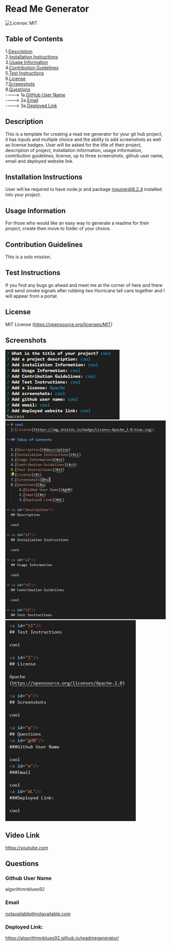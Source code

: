 
# Read Me Generator
![License: MIT](https://img.shields.io/badge/License-MIT-yellow.svg)

## Table of Contents

1.[Description](#Description)<br>
2.[Installation Instructions](#Installation-Instructions)<br>
3.[Usage Information](#Usage-Information)<br>
4.[Contribution Guidelines](#Contribution-Guidelines)<br>
5.[Test Instructions](#Test-Instructions)<br>
6.[License](#License)<br>
7.[Screenshots](#Screenshots)<br>
8.[Questions](#Questions)<br>
    ----> 1a.[GitHub User Name](#Github-User-Name)<br>
    ----> 2a.[Email](#Email)<br>
    ----> 3a.[Deployed Link](#Deployed-Link)<br>


## Description 

This is a template for creating a read me generator for your git hub project, it has inputs and multiple choice and the ability to add screenshots as well as license badges. User will be asked for the title of their project, description of project, installation information, usage information, contribution guidelines, license, up to three screenshots, github user name, email and deployed website link.


## Installation Instructions

User will be required to have node.js and package inquirer@8.2.4 installed into your project.


## Usage Information

For those who would like an easy way to generate a readme for their project, create then move to folder of your choice.


## Contribution Guidelines

This is a solo mission.


## Test Instructions

If you find any bugs go ahead and meet me at the corner of here and there and send smoke signals after rubbing two Hurricane tall cans together and I will appear from a portal.


## License

MIT License
(https://opensource.org/licenses/MIT)


## Screenshots

![Screenshot 1](images/readme_terminal.png)
![Screenshot 2](images/readme_file1.png)
![Screenshot 3](images/readme_file2.png)

## Video Link

https://youtube.com

## Questions

### Github User Name

algorithmnblues92

### Email

notavailable@notavailable.com

### Deployed Link:

https://algorithmnblues92.github.io/readmegenerator/

 